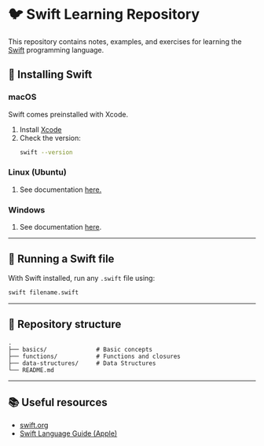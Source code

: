 # 🐦 Swift Learning Repository

This repository contains notes, examples, and exercises for learning the [Swift](https://www.swift.org/) programming language.

## 🚀 Installing Swift

### macOS
Swift comes preinstalled with Xcode.

1. Install [Xcode](https://developer.apple.com/xcode/)
2. Check the version:
   ```bash
   swift --version
   ```

### Linux (Ubuntu)
1. See documentation [here.](https://www.swift.org/install/linux/)

### Windows
1. See documentation [here](https://www.swift.org/install/windows/).

---

## 🧪 Running a Swift file

With Swift installed, run any `.swift` file using:
```bash
swift filename.swift
```

---

## 📂 Repository structure

```
.
├── basics/              # Basic concepts
├── functions/           # Functions and closures
├── data-structures/     # Data Structures
└── README.md
```

---

## 📚 Useful resources

- [swift.org](https://www.swift.org/)
- [Swift Language Guide (Apple)](https://docs.swift.org/swift-book/)

